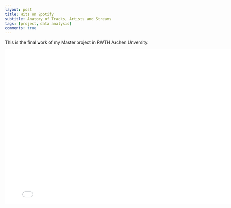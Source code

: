 ```yaml
---
layout: post
title: Hits on Spotify
subtitle: Anatomy of Tracks, Artists and Streams
tags: [project, data analysis]
comments: true
---
```

This is the final work of my Master project in RWTH Aachen Unversity.

<iframe src="/assets/final_report_master_project.pdf#toolbar=0" pointer-events:none style="width:800px; height:500px;" frameborder="0"></iframe>
